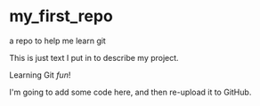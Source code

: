 # my_first_repo
a repo to help me learn git

This is just text I put in to describe my project.

Learning Git *fun*!

I'm going to add some code here, and then re-upload it to GitHub.
